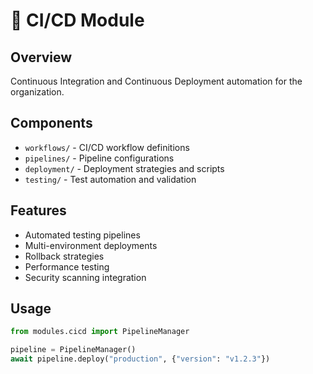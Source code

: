 # 🔄 CI/CD Module

## Overview
Continuous Integration and Continuous Deployment automation for the organization.

## Components
- `workflows/` - CI/CD workflow definitions
- `pipelines/` - Pipeline configurations
- `deployment/` - Deployment strategies and scripts
- `testing/` - Test automation and validation

## Features
- Automated testing pipelines
- Multi-environment deployments
- Rollback strategies
- Performance testing
- Security scanning integration

## Usage
```python
from modules.cicd import PipelineManager

pipeline = PipelineManager()
await pipeline.deploy("production", {"version": "v1.2.3"})
```
